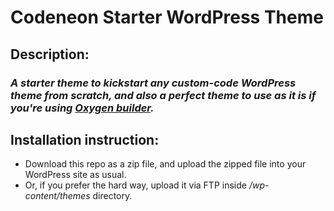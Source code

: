 # Codeneon Starter WordPress Theme

## Description:
### *A starter theme to kickstart any custom-code WordPress theme from scratch, and also a perfect theme to use as it is if you're using [Oxygen builder](https://oxygenbuilder.com/).*


## Installation instruction:
- Download this repo as a zip file, and upload the zipped file into your WordPress site as usual.
- Or, if you prefer the hard way, upload it via FTP inside */wp-content/themes* directory.